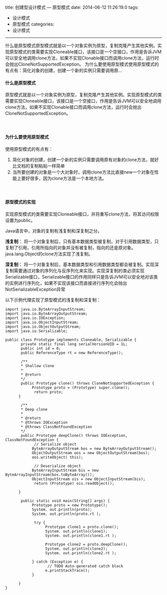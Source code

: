 title: 创建型设计模式 — 原型模式
date: 2014-06-12 11:26:19.0
tags:
- 设计模式
- 原型模式
categories:
- 设计模式

---

什么是原型模式原型模式就是以一个对象实例为原型，复制克隆产生其他实例。实现原型模式的类需要实现Cloneable接口，该接口是一个空接口，作用是告诉JVM可以安全地调用clone方法，如果不实现Clonable接口而调用clone方法，运行时会抛出CloneNotSupportedException。 为什么要使用原型模式使用原型模式的有点有：简化对象的创建，创建一个新的实例只需要调用原...

<!-- more -->

#### 什么是原型模式 ####

原型模式就是以一个对象实例为原型，复制克隆产生其他实例。实现原型模式的类需要实现Cloneable接口，该接口是一个空接口，作用是告诉JVM可以安全地调用clone方法，如果不实现Clonable接口而调用clone方法，运行时会抛出CloneNotSupportedException。

####   ####

#### 为什么要使用原型模式 ####

使用原型模式的有点有：

1.  简化对象的创建，创建一个新的实例只需要调用原有对象的clone方法，就好比文档的复制粘贴一样简单
2.  当所要创建的对象是一个大对象时，调用clone方法比直接new一个对象在性能上要好很多，因为clone方法是一个本地方法。

####   ####

#### 原型模式的实现 ####

实现原型模式的类需要实现Cloneable接口，并将重写clone方法，将其访问权限设置为public。

Java语言中，对象的复制有浅复制和深复制之分。

**浅复制**： 将一个对象复制后，只有基本数据类型被复制，对于引用数据类型，只复制了引用，引用所指向的对象并没有被复制，指向的还是原对象。java.lang.Object的clone方法实现了浅复制。

**深复制**： 将一个对象复制后，基本数据类型和引用数据类型都会被复制。实现深复制需要通过对象的序列化与反序列化来实现。实现深复制的类必须实现Serializable接口，Serializable接口的作用同样只是告诉JVM可以安全地对该类的实例进行序列化，如果不实现该接口而直接进行序列化会抛出NotSerializableException异常

以下示例代理实现了原型模式的浅复制和深复制：

    import java.io.ByteArrayInputStream;
    import java.io.ByteArrayOutputStream;
    import java.io.IOException;
    import java.io.ObjectInputStream;
    import java.io.ObjectOutputStream;
    import java.io.Serializable;
    
    public class Prototype implements Cloneable, Serializable {
           private static final long serialVersionUID = 1L;
           public int id = 0;
           public ReferenceType rt = new ReferenceType();
    
           /**
           * Shallow clone
           *
           * @return
           */
           public Prototype clone() throws CloneNotSupportedException {
                Prototype proto = (Prototype) super.clone();
                 return proto;
          }
    
           /**
           * Deep clone
           *
           * @return
           * @throws IOException
           * @throws ClassNotFoundException
           */
           public Prototype deepClone() throws IOException, ClassNotFoundException {
                 // Serialize object
                ByteArrayOutputStream bos = new ByteArrayOutputStream();
                ObjectOutputStream oos = new ObjectOutputStream(bos);
                oos.writeObject( this);
    
                 // Deserialize object
                ByteArrayInputStream bis = new ByteArrayInputStream(bos.toByteArray());
                ObjectInputStream ois = new ObjectInputStream(bis);
                 return (Prototype) ois.readObject();
    
          }
    
           public static void main(String[] args) {
                Prototype proto = new Prototype();
                System. out.println(proto);
                System. out.println(proto.rt );
    
                 try {
                      Prototype clone1 = proto.clone();
                      System. out.println(clone1);
                      System. out.println(clone1.rt );
    
                      Prototype clone2 = proto.deepClone();
                      System. out.println(clone2);
                      System. out.println(clone2.rt );
    
                } catch (Exception e) {
                       // TODO Auto-generated catch block
                      e.printStackTrace();
                }
    
          }
    }

 